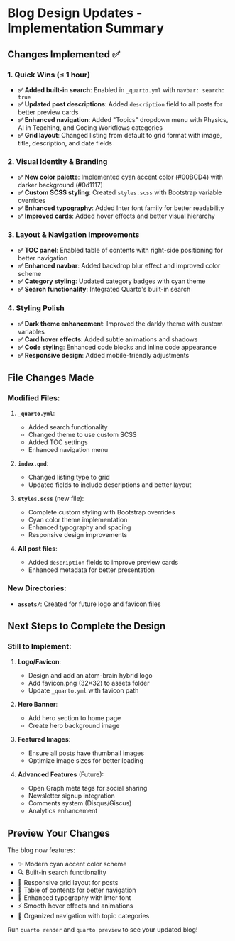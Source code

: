 # Blog Design Updates - Implementation Summary

## Changes Implemented ✅

### 1. Quick Wins (≤ 1 hour)
- **✅ Added built-in search**: Enabled in `_quarto.yml` with `navbar: search: true`
- **✅ Updated post descriptions**: Added `description` field to all posts for better preview cards
- **✅ Enhanced navigation**: Added "Topics" dropdown menu with Physics, AI in Teaching, and Coding Workflows categories
- **✅ Grid layout**: Changed listing from default to grid format with image, title, description, and date fields

### 2. Visual Identity & Branding
- **✅ New color palette**: Implemented cyan accent color (#00BCD4) with darker background (#0d1117)
- **✅ Custom SCSS styling**: Created `styles.scss` with Bootstrap variable overrides
- **✅ Enhanced typography**: Added Inter font family for better readability
- **✅ Improved cards**: Added hover effects and better visual hierarchy

### 3. Layout & Navigation Improvements
- **✅ TOC panel**: Enabled table of contents with right-side positioning for better navigation
- **✅ Enhanced navbar**: Added backdrop blur effect and improved color scheme
- **✅ Category styling**: Updated category badges with cyan theme
- **✅ Search functionality**: Integrated Quarto's built-in search

### 4. Styling Polish
- **✅ Dark theme enhancement**: Improved the darkly theme with custom variables
- **✅ Card hover effects**: Added subtle animations and shadows
- **✅ Code styling**: Enhanced code blocks and inline code appearance
- **✅ Responsive design**: Added mobile-friendly adjustments

## File Changes Made

### Modified Files:
1. **`_quarto.yml`**: 
   - Added search functionality
   - Changed theme to use custom SCSS
   - Added TOC settings
   - Enhanced navigation menu

2. **`index.qmd`**: 
   - Changed listing type to grid
   - Updated fields to include descriptions and better layout

3. **`styles.scss`** (new file):
   - Complete custom styling with Bootstrap overrides
   - Cyan color theme implementation
   - Enhanced typography and spacing
   - Responsive design improvements

4. **All post files**:
   - Added `description` fields to improve preview cards
   - Enhanced metadata for better presentation

### New Directories:
- **`assets/`**: Created for future logo and favicon files

## Next Steps to Complete the Design

### Still to Implement:
1. **Logo/Favicon**: 
   - Design and add an atom-brain hybrid logo
   - Add favicon.png (32×32) to assets folder
   - Update `_quarto.yml` with favicon path

2. **Hero Banner**:
   - Add hero section to home page
   - Create hero background image

3. **Featured Images**:
   - Ensure all posts have thumbnail images
   - Optimize image sizes for better loading

4. **Advanced Features** (Future):
   - Open Graph meta tags for social sharing
   - Newsletter signup integration
   - Comments system (Disqus/Giscus)
   - Analytics enhancement

## Preview Your Changes

The blog now features:
- ✨ Modern cyan accent color scheme
- 🔍 Built-in search functionality  
- 📱 Responsive grid layout for posts
- 📑 Table of contents for better navigation
- 🎨 Enhanced typography with Inter font
- ⚡ Smooth hover effects and animations
- 🔧 Organized navigation with topic categories

Run `quarto render` and `quarto preview` to see your updated blog!
